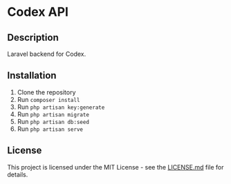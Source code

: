 # Codex API

## Description

Laravel backend for Codex.

## Installation

1. Clone the repository
2. Run `composer install`
3. Run `php artisan key:generate`
4. Run `php artisan migrate`
5. Run `php artisan db:seed`
6. Run `php artisan serve`

## License

This project is licensed under the MIT License - see the [LICENSE.md](LICENSE.md) file for details.